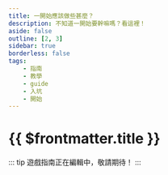 ```yaml
---
title: 一開始應該做些甚麼？
description: 不知道一開始要幹嘛嗎？看這裡！
aside: false
outline: [2, 3]
sidebar: true
borderless: false
tags:
    - 指南
    - 教學
    - guide
    - 入坑
    - 開始
---
```


# {{ $frontmatter.title }}

::: tip
遊戲指南正在編輯中，敬請期待！
:::
